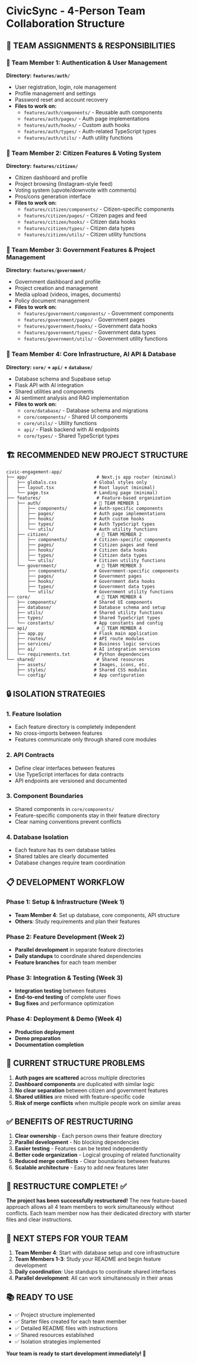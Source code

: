 # CivicSync - 4-Person Team Collaboration Structure

## 🎯 **TEAM ASSIGNMENTS & RESPONSIBILITIES**

### **👤 Team Member 1: Authentication & User Management**
**Directory: `features/auth/`**
- User registration, login, role management
- Profile management and settings
- Password reset and account recovery
- **Files to work on:**
  - `features/auth/components/` - Reusable auth components
  - `features/auth/pages/` - Auth page implementations
  - `features/auth/hooks/` - Custom auth hooks
  - `features/auth/types/` - Auth-related TypeScript types
  - `features/auth/utils/` - Auth utility functions

### **👤 Team Member 2: Citizen Features & Voting System**
**Directory: `features/citizen/`**
- Citizen dashboard and profile
- Project browsing (Instagram-style feed)
- Voting system (upvote/downvote with comments)
- Pros/cons generation interface
- **Files to work on:**
  - `features/citizen/components/` - Citizen-specific components
  - `features/citizen/pages/` - Citizen pages and feed
  - `features/citizen/hooks/` - Citizen data hooks
  - `features/citizen/types/` - Citizen data types
  - `features/citizen/utils/` - Citizen utility functions

### **👤 Team Member 3: Government Features & Project Management**
**Directory: `features/government/`**
- Government dashboard and profile
- Project creation and management
- Media upload (videos, images, documents)
- Policy document management
- **Files to work on:**
  - `features/government/components/` - Government components
  - `features/government/pages/` - Government pages
  - `features/government/hooks/` - Government data hooks
  - `features/government/types/` - Government data types
  - `features/government/utils/` - Government utility functions

### **👤 Team Member 4: Core Infrastructure, AI API & Database**
**Directory: `core/` + `api/` + `database/`**
- Database schema and Supabase setup
- Flask API with AI integration
- Shared utilities and components
- AI sentiment analysis and RAG implementation
- **Files to work on:**
  - `core/database/` - Database schema and migrations
  - `core/components/` - Shared UI components
  - `core/utils/` - Utility functions
  - `api/` - Flask backend with AI endpoints
  - `core/types/` - Shared TypeScript types

## 🏗️ **RECOMMENDED NEW PROJECT STRUCTURE**

```
civic-engagement-app/
├── app/                          # Next.js app router (minimal)
│   ├── globals.css              # Global styles only
│   ├── layout.tsx               # Root layout (minimal)
│   └── page.tsx                 # Landing page (minimal)
├── features/                     # Feature-based organization
│   ├── auth/                    # 👤 TEAM MEMBER 1
│   │   ├── components/          # Auth-specific components
│   │   ├── pages/               # Auth page implementations
│   │   ├── hooks/               # Auth custom hooks
│   │   ├── types/               # Auth TypeScript types
│   │   └── utils/               # Auth utility functions
│   ├── citizen/                  # 👤 TEAM MEMBER 2
│   │   ├── components/          # Citizen-specific components
│   │   ├── pages/               # Citizen pages and feed
│   │   ├── hooks/               # Citizen data hooks
│   │   ├── types/               # Citizen data types
│   │   └── utils/               # Citizen utility functions
│   └── government/               # 👤 TEAM MEMBER 3
│       ├── components/          # Government-specific components
│       ├── pages/               # Government pages
│       ├── hooks/               # Government data hooks
│       ├── types/               # Government data types
│       └── utils/               # Government utility functions
├── core/                         # 👤 TEAM MEMBER 4
│   ├── components/              # Shared UI components
│   ├── database/                # Database schema and setup
│   ├── utils/                   # Shared utility functions
│   ├── types/                   # Shared TypeScript types
│   └── constants/               # App constants and config
├── api/                          # 👤 TEAM MEMBER 4
│   ├── app.py                   # Flask main application
│   ├── routes/                  # API route modules
│   ├── services/                # Business logic services
│   ├── ai/                      # AI integration services
│   └── requirements.txt         # Python dependencies
└── shared/                       # Shared resources
    ├── assets/                  # Images, icons, etc.
    ├── styles/                  # Shared CSS modules
    └── config/                  # App configuration
```

## 🔒 **ISOLATION STRATEGIES**

### **1. Feature Isolation**
- Each feature directory is completely independent
- No cross-imports between features
- Features communicate only through shared core modules

### **2. API Contracts**
- Define clear interfaces between features
- Use TypeScript interfaces for data contracts
- API endpoints are versioned and documented

### **3. Component Boundaries**
- Shared components in `core/components/`
- Feature-specific components stay in their feature directory
- Clear naming conventions prevent conflicts

### **4. Database Isolation**
- Each feature has its own database tables
- Shared tables are clearly documented
- Database changes require team coordination

## 📋 **DEVELOPMENT WORKFLOW**

### **Phase 1: Setup & Infrastructure (Week 1)**
- **Team Member 4**: Set up database, core components, API structure
- **Others**: Study requirements and plan their features

### **Phase 2: Feature Development (Week 2)**
- **Parallel development** in separate feature directories
- **Daily standups** to coordinate shared dependencies
- **Feature branches** for each team member

### **Phase 3: Integration & Testing (Week 3)**
- **Integration testing** between features
- **End-to-end testing** of complete user flows
- **Bug fixes** and performance optimization

### **Phase 4: Deployment & Demo (Week 4)**
- **Production deployment**
- **Demo preparation**
- **Documentation completion**

## 🚨 **CURRENT STRUCTURE PROBLEMS**

1. **Auth pages are scattered** across multiple directories
2. **Dashboard components** are duplicated with similar logic
3. **No clear separation** between citizen and government features
4. **Shared utilities** are mixed with feature-specific code
5. **Risk of merge conflicts** when multiple people work on similar areas

## ✅ **BENEFITS OF RESTRUCTURING**

1. **Clear ownership** - Each person owns their feature directory
2. **Parallel development** - No blocking dependencies
3. **Easier testing** - Features can be tested independently
4. **Better code organization** - Logical grouping of related functionality
5. **Reduced merge conflicts** - Clear boundaries between features
6. **Scalable architecture** - Easy to add new features later

## 🎯 **RESTRUCTURE COMPLETE! ✅**

**The project has been successfully restructured!** The new feature-based approach allows all 4 team members to work simultaneously without conflicts. Each team member now has their dedicated directory with starter files and clear instructions.

## 🚀 **NEXT STEPS FOR YOUR TEAM**

1. **Team Member 4**: Start with database setup and core infrastructure
2. **Team Members 1-3**: Study your README and begin feature development
3. **Daily coordination**: Use standups to coordinate shared interfaces
4. **Parallel development**: All can work simultaneously in their areas

## 📚 **READY TO USE**

- ✅ Project structure implemented
- ✅ Starter files created for each team member
- ✅ Detailed README files with instructions
- ✅ Shared resources established
- ✅ Isolation strategies implemented

**Your team is ready to start development immediately! 🚀**

